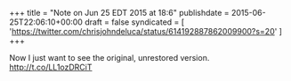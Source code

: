 +++
title = "Note on Jun 25 EDT 2015 at 18:6"
publishdate = 2015-06-25T22:06:10+00:00
draft = false
syndicated = [ 'https://twitter.com/chrisjohndeluca/status/614192887862009900?s=20' ]
+++

Now I just want to see the original, unrestored version.
http://t.co/LL1ozDRCiT

